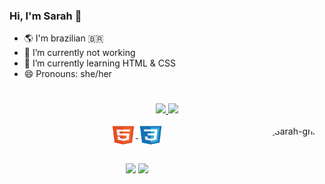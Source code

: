 ### Hi, I'm Sarah 👋

- 🌎 I'm brazilian 🇧🇷
- 🔭 I’m currently not working 
- 🌱 I’m currently learning HTML & CSS
- 😄 Pronouns: she/her
#
<div align="center">
  <a href="https://github.com/SarahSaene">
  <img height="180em" src="https://github-readme-stats.vercel.app/api?username=SarahSaene&show_icons=true&theme=gruvbox_light&include_all_commits=true&count_private=true"/>
  <img height="180em" src="https://github-readme-stats.vercel.app/api/top-langs/?username=SarahSaene&layout=compact&langs_count=7&theme=gruvbox_light"/>
</div>
<div style="display: inline_block" align="center"><br>
<img align="center" alt="Sarah-HTML" height="30" width="40" src="https://raw.githubusercontent.com/devicons/devicon/master/icons/html5/html5-original.svg">
 <img align="center" alt="Sarah-CSS" height="30" width="40" src="https://raw.githubusercontent.com/devicons/devicon/master/icons/css3/css3-original.svg">           
 <img align="right" alt="Sarah-ghibli" height="150" style="border-radius:50px;" src="https://media.discordapp.net/attachments/700515324386213998/968332077701431306/download20220401230449.png?width=473&height=473">
  </div>
  
##

  <div align="center"> 
  <a href = "mailto:sarahsaene@gmail.com"><img src="https://img.shields.io/badge/Gmail-D14836?style=for-the-badge&logo=gmail&logoColor=white" target="_blank"></a>
  <a href="https://www.linkedin.com/in/sarah-silva-133b6a236/" target="_blank"><img src="https://img.shields.io/badge/-LinkedIn-%230077B5?style=for-the-badge&logo=linkedin&logoColor=white" target="_blank"></a> 
</div>
